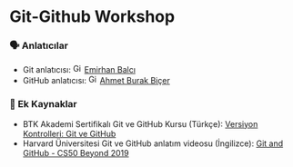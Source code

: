 # Git-Github Workshop

### 🗣 Anlatıcılar
  - Git anlatıcısı:  <img src="https://github.com/Google-Developer-Student-Clubs-ATU/git-github-workshop/assets/89780902/3201e211-d9a1-4e01-8d59-d5db60ba5e27" alt="GitHub" width="16" height="16"> [Emirhan Balcı](https://github.com/CheesyFrappe)
  - GitHub anlatıcısı:  <img src="https://github.com/Google-Developer-Student-Clubs-ATU/git-github-workshop/assets/89780902/3201e211-d9a1-4e01-8d59-d5db60ba5e27" alt="GitHub" width="16" height="16"> [Ahmet Burak Biçer](https://github.com/BurakAhmet)

### 📖 Ek Kaynaklar
  - BTK Akademi Sertifikalı Git ve GitHub Kursu (Türkçe): [Versiyon Kontrolleri: Git ve GitHub](https://www.btkakademi.gov.tr/portal/course/versiyon-kontrolleri-git-ve-github-19439)
  - Harvard Üniversitesi Git ve GitHub anlatım videosu (İngilizce): [Git and GitHub - CS50 Beyond 2019](https://www.youtube.com/watch?v=eulnSXkhE7I)
